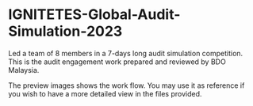 # IGNITETES-Global-Audit-Simulation-2023
Led a team of 8 members in a 7-days long audit simulation competition.
This is the audit engagement work prepared and reviewed by BDO Malaysia.

The preview images shows the work flow. You may use it as reference if you wish to have a more detailed view in the files provided.

